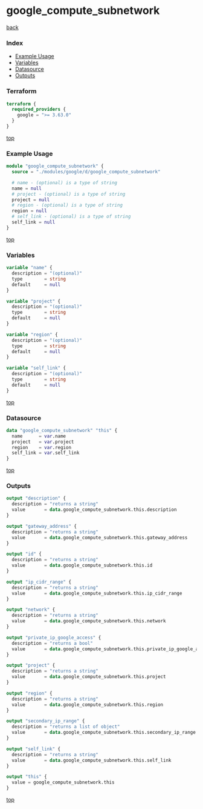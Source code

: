 # google_compute_subnetwork

[back](../google.md)

### Index

- [Example Usage](#example-usage)
- [Variables](#variables)
- [Datasource](#datasource)
- [Outputs](#outputs)

### Terraform

```terraform
terraform {
  required_providers {
    google = ">= 3.63.0"
  }
}
```

[top](#index)

### Example Usage

```terraform
module "google_compute_subnetwork" {
  source = "./modules/google/d/google_compute_subnetwork"

  # name - (optional) is a type of string
  name = null
  # project - (optional) is a type of string
  project = null
  # region - (optional) is a type of string
  region = null
  # self_link - (optional) is a type of string
  self_link = null
}
```

[top](#index)

### Variables

```terraform
variable "name" {
  description = "(optional)"
  type        = string
  default     = null
}

variable "project" {
  description = "(optional)"
  type        = string
  default     = null
}

variable "region" {
  description = "(optional)"
  type        = string
  default     = null
}

variable "self_link" {
  description = "(optional)"
  type        = string
  default     = null
}
```

[top](#index)

### Datasource

```terraform
data "google_compute_subnetwork" "this" {
  name      = var.name
  project   = var.project
  region    = var.region
  self_link = var.self_link
}
```

[top](#index)

### Outputs

```terraform
output "description" {
  description = "returns a string"
  value       = data.google_compute_subnetwork.this.description
}

output "gateway_address" {
  description = "returns a string"
  value       = data.google_compute_subnetwork.this.gateway_address
}

output "id" {
  description = "returns a string"
  value       = data.google_compute_subnetwork.this.id
}

output "ip_cidr_range" {
  description = "returns a string"
  value       = data.google_compute_subnetwork.this.ip_cidr_range
}

output "network" {
  description = "returns a string"
  value       = data.google_compute_subnetwork.this.network
}

output "private_ip_google_access" {
  description = "returns a bool"
  value       = data.google_compute_subnetwork.this.private_ip_google_access
}

output "project" {
  description = "returns a string"
  value       = data.google_compute_subnetwork.this.project
}

output "region" {
  description = "returns a string"
  value       = data.google_compute_subnetwork.this.region
}

output "secondary_ip_range" {
  description = "returns a list of object"
  value       = data.google_compute_subnetwork.this.secondary_ip_range
}

output "self_link" {
  description = "returns a string"
  value       = data.google_compute_subnetwork.this.self_link
}

output "this" {
  value = google_compute_subnetwork.this
}
```

[top](#index)
